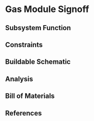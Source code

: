 # Gas Module Signoff

## Subsystem Function

## Constraints

## Buildable Schematic  

## Analysis

## Bill of Materials

## References
